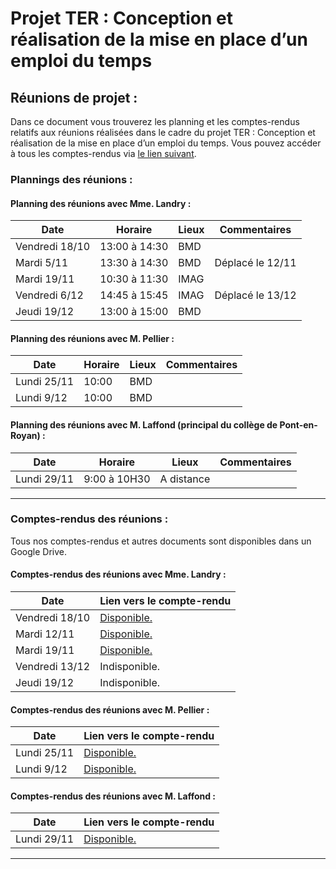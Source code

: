 #  Projet TER : Conception et réalisation de la mise en place d’un emploi du temps

## Réunions de projet : 
Dans ce document vous trouverez les planning et les comptes-rendus relatifs aux réunions réalisées dans le cadre du projet TER : Conception et réalisation de la mise en place d’un emploi du temps. 
Vous pouvez accéder à tous les comptes-rendus via [le lien suivant](https://drive.google.com/drive/folders/14-HWxcOXcnJf5WjjvTNWQ2tMvVvIMdCz?usp=sharing).

### Plannings des réunions :

#### Planning des réunions avec Mme. Landry : 
| Date          | Horaire        | Lieux | Commentaires      |
|---------------|----------------|-------|-------------------|
| Vendredi 18/10| 13:00 à 14:30  | BMD   |                   |
| Mardi 5/11    | 13:30 à 14:30  | BMD   | Déplacé le 12/11  |
| Mardi 19/11   | 10:30 à 11:30  | IMAG  |                   |
| Vendredi 6/12 | 14:45 à 15:45  | IMAG  | Déplacé le 13/12  |
| Jeudi 19/12   | 13:00 à 15:00  | BMD   |                   |

#### Planning des réunions avec M. Pellier : 
| Date          | Horaire        | Lieux | Commentaires      |
|---------------|----------------|-------|-------------------|
| Lundi 25/11   | 10:00          | BMD   |                   |
| Lundi 9/12    | 10:00          | BMD   |                   |

#### Planning des réunions avec M. Laffond (principal du collège de Pont-en-Royan) : 
| Date          | Horaire        | Lieux        | Commentaires      |
|---------------|----------------|--------------|-------------------|
| Lundi 29/11   | 9:00 à 10H30   | A distance   |                   |

---

### Comptes-rendus des réunions : 
Tous nos comptes-rendus et autres documents sont disponibles dans un Google Drive. 

#### Comptes-rendus des réunions avec Mme. Landry : 
| Date            | Lien vers le compte-rendu      |
|-----------------|--------------------------------|
| Vendredi 18/10  | [Disponible.](https://docs.google.com/document/d/19j1hzim2e27nhcKxCi77yMV4aj-cnOw0hsWdzVjNWHc/edit?usp=drive_link)              |
| Mardi 12/11     | [Disponible.](https://docs.google.com/document/d/1hEV5GoCbWaAZ-oB2LAaD061vDI9b1B-9DN2GvrutGDM/edit?usp=drive_link)              |
| Mardi 19/11     | [Disponible.](https://docs.google.com/document/d/1vwlQ4idLEg4V13RzEKO263JuRVc5lv81G5z9w9icwqI/edit?usp=sharing)                 |
| Vendredi 13/12  | Indisponible.                  |
| Jeudi 19/12     | Indisponible.                  |

#### Comptes-rendus des réunions avec M. Pellier : 
| Date          | Lien vers le compte-rendu      |
|---------------|--------------------------------|
| Lundi 25/11   | [Disponible.](https://docs.google.com/document/d/1r5LVkF3i_B06AGJ7l0VcHQb5Z9K7Z5xGD-l5kd96IN8/edit?usp=drive_link)              | 
| Lundi 9/12    | [Disponible.](https://docs.google.com/document/d/1Bmut9727WWYQLW4OpAmYXQuxHltM_DKmm_mboLxJnJQ/edit?usp=sharing)                 | 

#### Comptes-rendus des réunions avec M. Laffond : 
| Date          | Lien vers le compte-rendu      |
|---------------|--------------------------------|
| Lundi 29/11   | [Disponible.](https://docs.google.com/document/d/1c1PaARlNbUlCOR-6Fg6_qn1dMRsEOxmr5fEl9aVTPu8/edit?usp=drive_link)              | 

---

